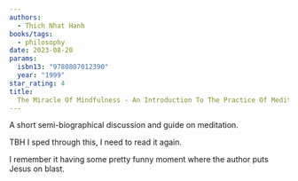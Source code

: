 ```yaml
---
authors:
  - Thich Nhat Hanh
books/tags:
  - philosophy
date: 2023-08-20
params:
  isbn13: "9780807012390"
  year: "1999"
star_rating: 4
title:
  The Miracle Of Mindfulness - An Introduction To The Practice Of Meditation
---
```


A short semi-biographical discussion and guide on meditation.

TBH I sped through this, I need to read it again.

I remember it having some pretty funny moment where the author puts Jesus on
blast.

<!--more-->
